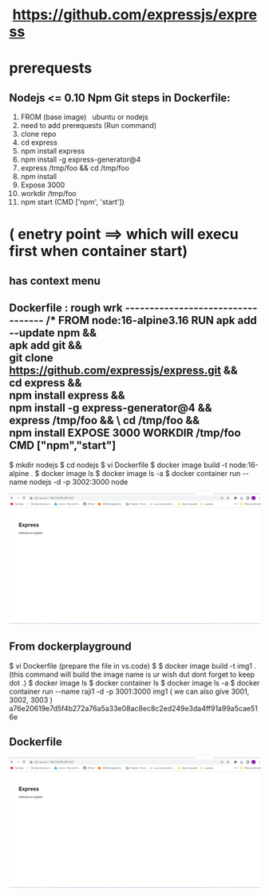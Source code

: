 #  https://github.com/expressjs/express

# prerequests

Nodejs <= 0.10
Npm
Git
steps in Dockerfile:
---------------------
1. FROM (base image)   ubuntu or nodejs  
2. need to add prerequests (Run command)
3. clone repo
4. cd express
5. npm install express
6. npm install -g express-generator@4
7. express /tmp/foo && cd /tmp/foo
8. npm install
9. Expose 3000
10. workdir /tmp/foo
10. npm start (CMD ['npm', 'start'])
# ( enetry point ==> which will execu first when container start)
has context menu
-------------------------------------------------------------------------------------
Dockerfile : rough wrk ----------------------------------
/* FROM node:16-alpine3.16
RUN apk add --update npm && \
    apk add git && \
    git clone https://github.com/expressjs/express.git && \
    cd express && \
    npm install express && \
    npm install -g express-generator@4 && \
    express /tmp/foo && \ 
    cd /tmp/foo && \
    npm install
EXPOSE 3000
WORKDIR /tmp/foo
CMD ["npm","start"]  
---------------------------- 


$ mkdir nodejs
$ cd nodejs
$ vi Dockerfile
$ docker image build -t node:16-alpine .
$ docker image ls 
$ docker image ls -a
$ docker container run --name nodejs -d -p 3002:3000 node

![preview](images/Screenshot%202023-04-15%20170601.png)



From dockerplayground
---------------------
$ vi Dockerfile                         (prepare the file in vs.code) 
$ $ docker image build -t img1 .        (this command will build the image name is ur wish dut dont forget to keep dot .)
$ docker image ls
$ docker container ls
$ docker image ls -a
$ docker container run --name raji1 -d -p 3001:3000 img1     ( we  can also give 3001, 3002, 3003 )
a76e20619e7d5f4b272a76a5a33e08ac8ec8c2ed249e3da4ff91a99a5cae516e 


Dockerfile
---------- 

![preview](images/Screenshot%202023-04-15%20170601.png) 


